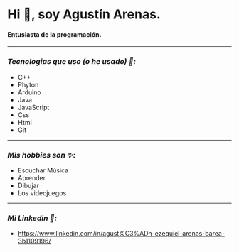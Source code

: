 # Hi 👋, soy Agustín Arenas.

#### Entusiasta de la programación.

---
### _Tecnologias que uso (o he usado) 👀:_
* C++
* Phyton
* Arduino
* Java 
* JavaScript
* Css
* Html
* Git

---
### _Mis hobbies son ✨:_
* Escuchar Música
* Aprender
* Dibujar
* Los videojuegos

---
### _Mi Linkedin 👥:_
* https://www.linkedin.com/in/agust%C3%ADn-ezequiel-arenas-barea-3b1109196/

<!---
ArenasAgustin/ArenasAgustin is a ✨ special ✨ repository because its `README.md` (this file) appears on your GitHub profile.
You can click the Preview link to take a look at your changes.
--->
